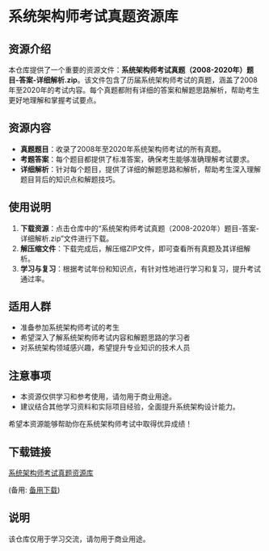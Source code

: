 # 系统架构师考试真题资源库

## 资源介绍

本仓库提供了一个重要的资源文件：**系统架构师考试真题（2008-2020年）题目-答案-详细解析.zip**。该文件包含了历届系统架构师考试的真题，涵盖了2008年至2020年的考试内容。每个真题都附有详细的答案和解题思路解析，帮助考生更好地理解和掌握考试要点。

## 资源内容

- **真题题目**：收录了2008年至2020年系统架构师考试的所有真题。
- **考题答案**：每个题目都提供了标准答案，确保考生能够准确理解考试要求。
- **详细解析**：针对每个题目，提供了详细的解题思路和解析，帮助考生深入理解题目背后的知识点和解题技巧。

## 使用说明

1. **下载资源**：点击仓库中的“系统架构师考试真题（2008-2020年）题目-答案-详细解析.zip”文件进行下载。
2. **解压缩文件**：下载完成后，解压缩ZIP文件，即可查看所有真题及其详细解析。
3. **学习与复习**：根据考试年份和知识点，有针对性地进行学习和复习，提升考试通过率。

## 适用人群

- 准备参加系统架构师考试的考生
- 希望深入了解系统架构师考试内容和解题思路的学习者
- 对系统架构领域感兴趣，希望提升专业知识的技术人员

## 注意事项

- 本资源仅供学习和参考使用，请勿用于商业用途。
- 建议结合其他学习资料和实际项目经验，全面提升系统架构设计能力。

希望本资源能够帮助你在系统架构师考试中取得优异成绩！

## 下载链接
[系统架构师考试真题资源库](https://pan.quark.cn/s/5513eab29544) 

(备用: [备用下载](https://pan.baidu.com/s/1oTlpJmbsbULXg2H2G0XopQ?pwd=1234))

## 说明

该仓库仅用于学习交流，请勿用于商业用途。
